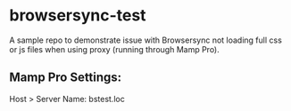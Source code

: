 # browsersync-test

A sample repo to demonstrate issue with Browsersync not loading full css or js files when using proxy (running through Mamp Pro).

## Mamp Pro Settings:

Host > Server Name: bstest.loc